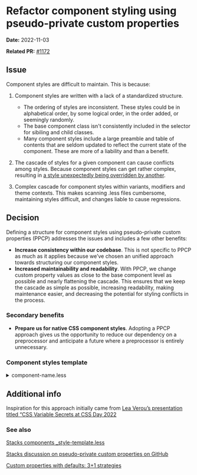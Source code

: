 # Refactor component styling using pseudo-private custom properties

**Date:** 2022-11-03

**Related PR:** [#1172](https://github.com/StackExchange/Stacks/pull/1172)

## Issue
Component styles are difficult to maintain. This is because:

1. Component styles are written with a lack of a standardized structure.
    * The ordering of styles are inconsistent. These styles could be in alphabetical order, by some logical order, in the order added, or seemingly randomly.
    * The base component class isn't consistently included in the selector for sibiling and child classes.
    * Many component styles include a large preamble and table of contents that are seldom updated to reflect the current state of the component. These are more of a liability and than a benefit.

2. The cascade of styles for a given component can cause conflicts among styles. Because component styles can get rather complex, resulting in [a style unexpectedly being overridden by another](https://github.com/StackExchange/Stacks/issues/957).
3. Complex cascade for component styles within variants, modifiers and theme contexts. This makes scanning .less files cumbersome, maintaining styles difficult, and changes liable to cause regressions.

## Decision
Defining a structure for component styles using pseudo-private custom properties (PPCP) addresses the issues and includes a few other benefits:

- **Increase consistency within our codebase**. This is not specific to PPCP as much as it applies because we’ve chosen an unified approach towards structuring our component styles.
- **Increased maintainability and readability**. With PPCP, we change custom property values as close to the base component level as possible and nearly flattening the cascade. This ensures that we keep the cascade as simple as possible, increasing readability, making maintenance easier, and decreasing the potential for styling conflicts in the process.

### Secondary benefits
- **Prepare us for native CSS component styles**. Adopting a PPCP approach gives us the opportunity to reduce our dependency on a preprocessor and anticipate a future where a preprocessor is entirely unnecessary.

### Component styles template

<details>
<summary>component-name.less</summary>

```less
// This is an example of the expected structure for component-specific styles
// In some cases, deviations from this structure are warranted if we need to maintain a legacy structure
.s-component-name {
    // COMPONENT-SPECIFIC CONSTANTS
    @cn-transition-duration: 100ms;
    // BASE COMPONENT-SPECIFIC CUSTOM PROPERTIES
    // --_{component-abbreviation}-{property-shorthand}: {value};
    --_cn-bg: var(--blue-legacy-500);
    --_cn-h: var(--su-static16);
    --_cn-fd: row-reverse;
    // VARIANT CUSTOM PROPERTIES
    // --_{component-abbreviation}-{property-shorthand}-{variant-name}: {value};
    --_cn-fc-filled: var(--green-legacy-500);
    // CHILD COMPONENT CUSTOM PROPERTIES
    // --_{component-abreviation}-{child-component-name}-{property-shorthand}: {value};
    --_cn-image-bg: var(--red-legacy-500);

    // CONTEXTUAL STYLES
    // These may include themes/modes, responsive styles, or modifications based on parent containers
    .highcontrast-mode({
        --_cn-bg: var(--black-legacy-400);

        .s-avatar--letter {
            --_cn-image-bg: var(--white-legacy);
        }
    });

    .s-special-parent & {
        --_cn-bg: transparent;
    }

    // STATES
    // These are generally classes prefixed with `.is-` or `.has-`
    &.is-selected {
        --_cn-bg: var(--orange-legacy-200);
    }

    // MODIFIERS
    // Modifiers are considered to be classes that can be combined with other modifiers outside of their respective groupings without collisions
    // Sizes
    &&__xs {
        --_cn-h: var(--su-static2); // [1] see end of file
    }

    &&__sm {
        --_cn-h: var(--su-static12);
    }

    // Orientation
    &&__vertical {
        --_cn-fd: column;
    }

    // VARIANTS
    // Variants are expected to be used exclusive of one another. In other words, you should only use one variant class at a time
    &&__info {
        --_cn-bg: var(--yellow-legacy-100);

        &.s-component-name__filled {
            --_cn-bg-filled: var(--yellow-legacy-800);
        }
    }

    // CHILD ELEMENTS
    & &--image {
        background-color: var(--_cn-image-bg);
    }

    // INTERACTION
    &:hover {
        --_cn-bg: var(--black-legacy-050);
    }

    // STYLES MODIFIED BY COMPONENT-SPECIFIC CUSTOM PROPERTIES
    background-color: var(--_cn-bg-filled, var(--_cn-bg));
    flex-direction: var(--_cn-fd);
    height: var(--_cn-h);

    // STATIC COMPONENT STYLES
    display: flex;
    position: relative;
    transition: all @cn-transition-duration;
    vertical-align: bottom;
}

//  [1] Multiline comments should be placed at the end of the file and should
//      be referenced a bracketed number.
```

</details>

## Additional info
Inspiration for this approach initially came from [Lea Verou’s presentation titled “CSS Variable Secrets at CSS Day 2022](https://youtu.be/ZuZizqDF4q8)

### See also
[Stacks components _style-template.less](https://github.com/StackExchange/Stacks/blob/develop/lib/css/components/_styles-template.less)

[Stacks discussion on pseudo-private custom properties on GitHub](https://github.com/StackExchange/Stacks/pull/1091#issuecomment-1274947752)

[Custom properties with defaults: 3+1 strategies](https://lea.verou.me/2021/10/custom-properties-with-defaults/)
